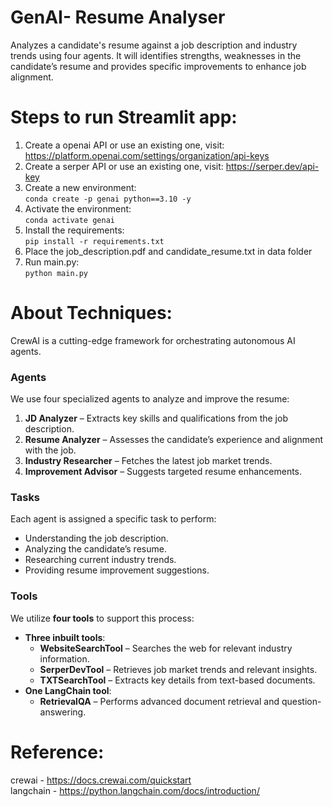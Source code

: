 # GenAI- Resume Analyser
Analyzes a candidate's resume against a job description and industry trends using four agents. It will identifies strengths, weaknesses in the candidate’s resume and provides specific improvements to enhance job alignment.

# Steps to run Streamlit app:
1. Create a openai API or use an existing one, visit: https://platform.openai.com/settings/organization/api-keys
2. Create a serper API or use an existing one, visit: https://serper.dev/api-key
3. Create a new environment: <br>
```conda create -p genai python==3.10 -y```
4. Activate the environment: <br>
```conda activate genai```
5. Install the requirements: <br>
```pip install -r requirements.txt```
6. Place the job_description.pdf and candidate_resume.txt in data folder
7. Run main.py: <br>
```python main.py```

# About Techniques:
CrewAI is a cutting-edge framework for orchestrating autonomous AI agents.
### **Agents**
We use four specialized agents to analyze and improve the resume:
1. **JD Analyzer** – Extracts key skills and qualifications from the job description.
2. **Resume Analyzer** – Assesses the candidate’s experience and alignment with the job.
3. **Industry Researcher** – Fetches the latest job market trends.
4. **Improvement Advisor** – Suggests targeted resume enhancements.

### **Tasks**
Each agent is assigned a specific task to perform:
- Understanding the job description.
- Analyzing the candidate’s resume.
- Researching current industry trends.
- Providing resume improvement suggestions.

### **Tools**
We utilize **four tools** to support this process:
- **Three inbuilt tools**:
  - **WebsiteSearchTool** – Searches the web for relevant industry information.
  - **SerperDevTool** – Retrieves job market trends and relevant insights.
  - **TXTSearchTool** – Extracts key details from text-based documents.
- **One LangChain tool**:
  - **RetrievalQA** – Performs advanced document retrieval and question-answering.

# Reference:
crewai - https://docs.crewai.com/quickstart
<br>langchain - https://python.langchain.com/docs/introduction/
